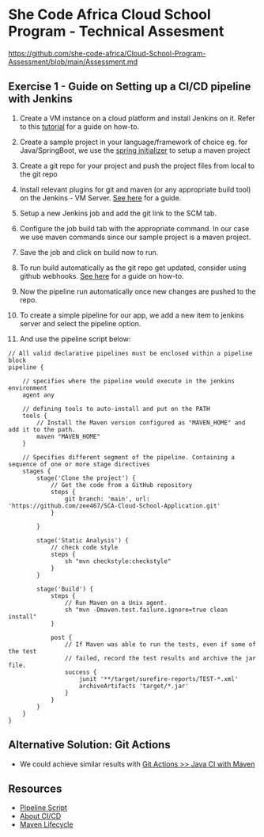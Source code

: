 # She Code Africa Cloud School Program - Technical Assesment

https://github.com/she-code-africa/Cloud-School-Program-Assessment/blob/main/Assessment.md


## Exercise 1 - Guide on Setting up a CI/CD pipeline with Jenkins

1. Create a VM instance on a cloud platform and install Jenkins on it.
    Refer to this [tutorial](https://docs.microsoft.com/en-us/azure/developer/jenkins/configure-on-linux-vm) for a guide on how-to.
    
2. Create a sample project in your language/framework of choice
    eg. for Java/SpringBoot, we use the [spring initializer](https://start.spring.io/) to setup a maven project
    
3. Create a git repo for your project and push the project files from local to the git repo

4. Install relevant plugins for git and maven (or any appropriate build tool) on the Jenkins - VM Server. [See here](https://www.youtube.com/watch?v=GlQHS7FdVGM) for a guide.

5. Setup a new Jenkins job and add the git link to the SCM tab.

6. Configure the job build tab with the appropriate command. In our case we use maven commands since our sample project is a maven project.

7. Save the job and click on build now to run.

8. To run build automatically as the git repo get updated, consider using github webhooks. [See here](https://blogs.sap.com/2015/12/15/configuring-jenkins-to-run-a-build-automatically-on-code-push/) for a guide on how-to.

9. Now the pipeline run automatically once new changes are pushed to the repo.

10. To create a simple pipeline for our app, we add a new item to jenkins server and select the pipeline option.

11. And use the pipeline script below:

```
// All valid declarative pipelines must be enclosed within a pipeline block
pipeline {

    // specifies where the pipeline would execute in the jenkins environment
    agent any

    // defining tools to auto-install and put on the PATH
    tools {
        // Install the Maven version configured as "MAVEN_HOME" and add it to the path.
        maven "MAVEN_HOME"
    }

    // Specifies different segment of the pipeline. Containing a sequence of one or more stage directives
    stages {
		stage('Clone the project') {
			// Get the code from a GitHub repository
			steps {
			    git branch: 'main', url: 'https://github.com/zee467/SCA-Cloud-School-Application.git'
			}
            
		}
		
		stage('Static Analysis') {
		    // check code style
		    steps {
		        sh "mvn checkstyle:checkstyle"
		    }
        }
		
        stage('Build') {
            steps {
                // Run Maven on a Unix agent.
                sh "mvn -Dmaven.test.failure.ignore=true clean install"
            }

            post {
                // If Maven was able to run the tests, even if some of the test
                // failed, record the test results and archive the jar file.
                success {
                    junit '**/target/surefire-reports/TEST-*.xml'
                    archiveArtifacts 'target/*.jar'
                }
            }
        }
    }
}
```


## Alternative Solution: Git Actions
- We could achieve similar results with [Git Actions >> Java CI with Maven](https://docs.github.com/en/actions/automating-builds-and-tests/building-and-testing-java-with-maven)


## Resources
- [Pipeline Script](https://www.jenkins.io/doc/book/pipeline/syntax/)
- [About CI/CD](https://www.guru99.com/ci-cd-pipeline.html)
- [Maven Lifecycle](https://maven.apache.org/guides/introduction/introduction-to-the-lifecycle.html#Lifecycle_Reference)
